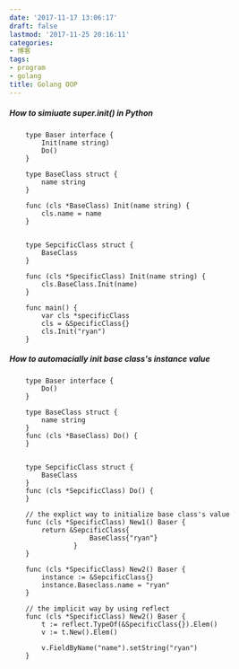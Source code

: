 ```yaml
---
date: '2017-11-17 13:06:17'
draft: false
lastmod: '2017-11-25 20:16:11'
categories:
- 博客
tags:
- program
- golang
title: Golang OOP
---
```


##### How to simiuate super.__init__() in Python

        type Baser interface {
            Init(name string)
            Do()
        }

        type BaseClass struct {
            name string
        }

        func (cls *BaseClass) Init(name string) {
            cls.name = name
        }


        type SepcificClass struct {
            BaseClass
        }

        func (cls *SpecificClass) Init(name string) {
            cls.BaseClass.Init(name)
        }

        func main() {
            var cls *specificClass
            cls = &SpecificClass{}
            cls.Init("ryan")
        }

##### How to automacially init base class's instance value
        type Baser interface {
            Do()
        }

        type BaseClass struct {
            name string
        }
        func (cls *BaseClass) Do() {
        }


        type SepcificClass struct {
            BaseClass
        }
        func (cls *SepcificClass) Do() {
        }

        // the explict way to initialize base class's value
        func (cls *SpecificClass) New1() Baser {
            return &SepcificClass{
                        BaseClass{"ryan"}
                    }
        }

        func (cls *SpecificClass) New2() Baser {
            instance := &SepcificClass{}
            instance.Baseclass.name = "ryan"
        }

        // the implicit way by using reflect
        func (cls *SpecificClass) New2() Baser {
            t := reflect.TypeOf(&SpecificClass{}).Elem()
            v := t.New().Elem()

            v.FieldByName("name").setString("ryan")
        }